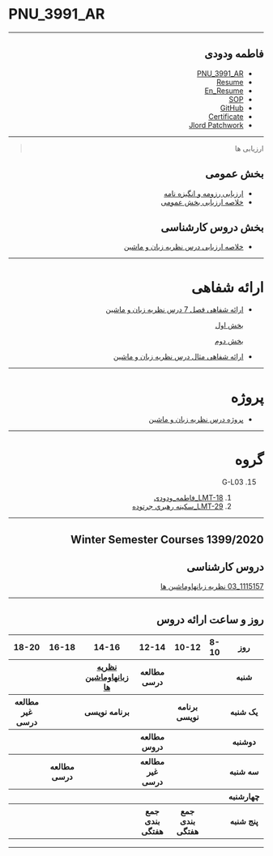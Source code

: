 # PNU_3991_AR

---------------------
<div dir="rtl">
  
<a name="TOC"></a> 
---------------------

 ## فاطمه ودودی


- [PNU_3991_AR](https://github.com/Vadoody/PNU_3991_AR)
- [Resume](https://vadoody.github.io/Resume/) 
- [En_Resume](https://github.com/Vadoody/Resume/blob/main/CV_En.md) 
- [SOP](https://Vadoody.github.io/SOP/)
- [GitHub](https://github.com/Vadoody)
- [Certificate](https://github.com/Vadoody/PNU_3991_AR/blob/main/Java.jpg?raw=true)
- [Jlord Patchwork](Patchwork.jpg)

--------------------

> ارزیابی ها

##  بخش عمومی
- [ارزیابی رزومه و انگیزه نامه](https://github.com/Vadoody/PNU_3991_AR/blob/main/General/FV_CV_CheckList_AR_3991.pdf)
- [خلاصه ارزیابی بخش عمومی](https://github.com/Vadoody/PNU_3991_AR/blob/main/General/FV_GeneralSection_CheckList_AR_3991.pdf)

##  بخش دروس کارشناسی
- [خلاصه ارزیابی درس نظریه زبان و ماشین](https://github.com/Vadoody/PNU_3991_AR/blob/main/Theory-of-Languages-and-Machines/FV_Theory-of-Languages-and-Machines_CheckList_AR_3991.pdf)

--------------------

# ارائه شفاهی

- [ارائه شفاهی فصل 7 درس نظریه زبان و ماشین](https://github.com/Vadoody/PNU_3991_AR/tree/main/Theory-of-Languages-and-Machines)

    [بخش اول](https://github.com/Vadoody/PNU_3991_AR/blob/main/Theory-of-Languages-and-Machines/TLM%2007_01(Fatemeh%20Vadoody%20949737463).rar)

    [بخش دوم](https://github.com/Vadoody/PNU_3991_AR/blob/main/Theory-of-Languages-and-Machines/TLM%2007_02(Fatemeh%20Vadoody%20949737463).rar)

- [ارائه شفاهی مثال درس نظریه زبان و ماشین](https://github.com/Vadoody/PNU_3991_AR/blob/main/Theory-of-Languages-and-Machines/Example%2014-5%20%2C%20Page%20621(Fatemeh%20Vadoody%20949737463).rar)

--------------------

# پروژه 

- [پروژه درس نظریه زبان و ماشین](https://github.com/Vadoody/PNU_3991_AR/tree/main/Theory-of-Languages-and-Machines/Project)

--------------------

# گروه 

15. G-L03 

    1. [LMT-18_فاطمه_ودودی](https://github.com/AliRazavi-edu/PNU_3991/blob/master/_BSc/Theory-of-Languages-and-Machines/_1115157_03/18_%D9%81%D8%A7%D8%B7%D9%85%D9%87%20%D9%88%D8%AF%D9%88%D8%AF%D9%8A/readme.md)    
    2. [LMT-29_سكينه رهبري جرتوده](https://github.com/AliRazavi-edu/PNU_3991/tree/master/_BSc/Theory-of-Languages-and-Machines/_1115157_01/29_%D8%B3%D9%83%D9%8A%D9%86%D9%87%20%D8%B1%D9%87%D8%A8%D8%B1%D9%8A%20%D8%AC%D8%B1%D8%AA%D9%88%D8%AF%D9%87)

-------------------- 

## Winter Semester Courses 1399/2020

## دروس کارشناسی

[1115157_03   نظريه زبانهاوماشين ها ](https://github.com/mir-mohammad/PNU_3991_AR1/tree/main/Theory-of-Languages-and-Machines)
<br>

--------------------

## روز و ساعت ارائه دروس

<div dir="ltr">
 
<table style="width:100%">
  <tr>
    <th>18-20</th>
    <th>16-18</th>
    <th>14-16</th>
    <th>12-14</th>
    <th>10-12</th>
    <th>8-10</th>
    <th>روز</th>
  </tr>
  <tr>
    <th></th>
    <th></th>
    <th><a href="https://github.com/AliRazavi-edu/PNU_3991/tree/master/_BSc/Theory-of-Languages-and-Machines" >نظريه زبانهاوماشين ها </a></th>
    <th>مطالعه درسی</th>
    <th></th>
    <th></th>
    <th>شنبه</th>
  </tr>
   <tr>
    <th>مطالعه غیر درسی</th>
    <th></th>
    <th>برنامه نویسی</th>
    <th></th>
    <th>برنامه نویسی</th>
    <th></th>
    <th>یک شنبه</th>
  </tr>
   <tr>
     <th></th>
     <th></th>
     <th></th>
     <th><a>مطالعه دروس</a></th>
     <th></th>
     <th></th>   
    <th>دوشنبه</th>
  </tr>
   <tr>
    <th></th>
    <th>مطالعه درسی</th>
    <th></th>
    <th>مطالعه غیر درسی</th>
    <th></th>
    <th></th>
    <th>سه شنبه</th>
  </tr>
   <tr>
    <th></th>
    <th></th>
    <th></th>
    <th></th>
    <th></th>
    <th></th>
    <th>چهارشنبه</th>
  </tr>
   <tr>
    <th></th>
    <th></th>
    <th></th>
    <th>جمع بندی هفتگی</th>
    <th>جمع بندی هفتگی</th>
    <th></th>
    <th>پنج شنبه</th>
  </tr>
</table>

--------------------


</div>
